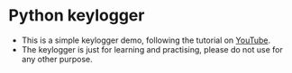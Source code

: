 # Python keylogger

- This is a simple keylogger demo, following the tutorial on [YouTube](https://www.youtube.com/watch?v=TbMKwl11itQ).  
- The keylogger is just for learning and practising, please do not use for any other purpose.